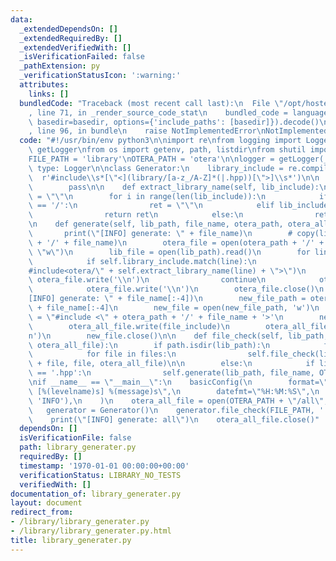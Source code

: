 ```yaml
---
data:
  _extendedDependsOn: []
  _extendedRequiredBy: []
  _extendedVerifiedWith: []
  _isVerificationFailed: false
  _pathExtension: py
  _verificationStatusIcon: ':warning:'
  attributes:
    links: []
  bundledCode: "Traceback (most recent call last):\n  File \"/opt/hostedtoolcache/Python/3.10.4/x64/lib/python3.10/site-packages/onlinejudge_verify/documentation/build.py\"\
    , line 71, in _render_source_code_stat\n    bundled_code = language.bundle(stat.path,\
    \ basedir=basedir, options={'include_paths': [basedir]}).decode()\n  File \"/opt/hostedtoolcache/Python/3.10.4/x64/lib/python3.10/site-packages/onlinejudge_verify/languages/python.py\"\
    , line 96, in bundle\n    raise NotImplementedError\nNotImplementedError\n"
  code: "#!/usr/bin/env python3\n\nimport re\nfrom logging import Logger, basicConfig,\
    \ getLogger\nfrom os import getenv, path, listdir\nfrom shutil import copy\n\n\
    FILE_PATH = 'library'\nOTERA_PATH = 'otera'\n\nlogger = getLogger(__name__)  #\
    \ type: Logger\n\nclass Generator:\n    library_include = re.compile(\n      \
    \  r'#include\\s*[\"<](library/[a-z_/A-Z]*(|.hpp))[\">]\\s*')\n\n    def __init__(self):\n\
    \        pass\n\n    def extract_library_name(self, lib_include):\n        ret\
    \ = \"\"\n        for i in range(len(lib_include)):\n            if lib_include[i]\
    \ == '/':\n                ret = \"\"\n            elif lib_include[i] == '.':\n\
    \                return ret\n            else:\n                ret += lib_include[i]\n\
    \n    def generate(self, lib_path, file_name, otera_path, otera_all_file):\n \
    \       print(\"[INFO] generate: \" + file_name)\n        # copy(lib_path, otera_path\
    \ + '/' + file_name)\n        otera_file = open(otera_path + '/' + file_name,\
    \ \"w\")\n        lib_file = open(lib_path).read()\n        for line in lib_file.splitlines():\n\
    \            if self.library_include.match(line):\n                otera_file.write(\"\
    #include<otera/\" + self.extract_library_name(line) + \">\")\n               \
    \ otera_file.write('\\n')\n                continue\n            otera_file.write(line)\n\
    \            otera_file.write('\\n')\n        otera_file.close()\n        print(\"\
    [INFO] generate: \" + file_name[:-4])\n        new_file_path = otera_path + '/'\
    \ + file_name[:-4]\n        new_file = open(new_file_path, 'w')\n        file_include\
    \ = \"#include <\" + otera_path + '/' + file_name + '>'\n        new_file.write(file_include)\n\
    \        otera_all_file.write(file_include)\n        otera_all_file.write('\\\
    n')\n        new_file.close()\n\n    def file_check(self, lib_path, file_name,\
    \ otera_all_file):\n        if path.isdir(lib_path):\n            files = listdir(lib_path)\n\
    \            for file in files:\n                self.file_check(lib_path + '/'\
    \ + file, file, otera_all_file)\n\n        else:\n            if lib_path[-4:]\
    \ == '.hpp':\n                self.generate(lib_path, file_name, OTERA_PATH, otera_all_file)\n\
    \nif __name__ == \"__main__\":\n    basicConfig(\n        format=\"%(asctime)s\
    \ [%(levelname)s] %(message)s\",\n        datefmt=\"%H:%M:%S\",\n        level=getenv('LOG_LEVEL',\
    \ 'INFO'),\n    )\n    otera_all_file = open(OTERA_PATH + \"/all\", \"w\")\n \
    \   generator = Generator()\n    generator.file_check(FILE_PATH, '', otera_all_file)\n\
    \    print(\"[INFO] generate: all\")\n    otera_all_file.close()"
  dependsOn: []
  isVerificationFile: false
  path: library_generater.py
  requiredBy: []
  timestamp: '1970-01-01 00:00:00+00:00'
  verificationStatus: LIBRARY_NO_TESTS
  verifiedWith: []
documentation_of: library_generater.py
layout: document
redirect_from:
- /library/library_generater.py
- /library/library_generater.py.html
title: library_generater.py
---
```

